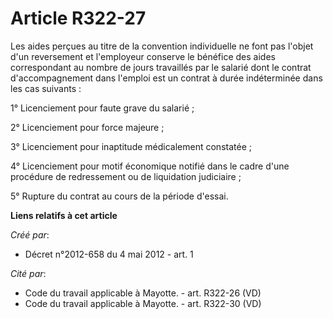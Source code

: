 # Article R322-27

Les aides perçues au titre de la convention individuelle ne font pas  l'objet d'un reversement et l'employeur conserve le
bénéfice des aides  correspondant au nombre de jours travaillés par le salarié dont le  contrat d'accompagnement dans
l'emploi est un contrat à durée  indéterminée dans les cas suivants : 

1° Licenciement pour faute grave du salarié ; 

2° Licenciement pour force majeure ; 

3° Licenciement pour inaptitude médicalement constatée ; 

4° Licenciement pour motif économique notifié dans le cadre d'une procédure de redressement ou de liquidation judiciaire ; 

5° Rupture du contrat au cours de la période d'essai.

**Liens relatifs à cet article**

_Créé par_:

  - Décret n°2012-658 du 4 mai 2012 - art. 1

_Cité par_:

  - Code du travail applicable à Mayotte. - art. R322-26 (VD)
  - Code du travail applicable à Mayotte. - art. R322-30 (VD)

